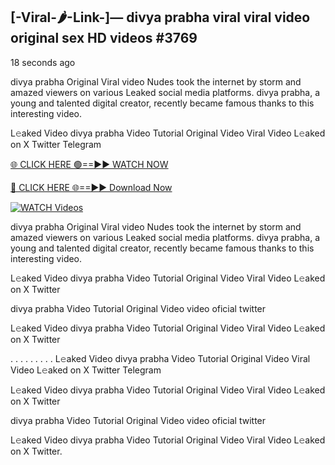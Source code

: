 ## [-Viral-🌶-Link-]— divya prabha viral viral video original sex HD videos #3769

18 seconds ago

divya prabha Original Viral video Nudes took the internet by storm and amazed viewers on various Leaked social media platforms. divya prabha, a young and talented digital creator, recently became famous thanks to this interesting video.

L𝚎aked Video divya prabha Video Tutorial Original Video Viral Video L𝚎aked on X Twitter Telegram

[🌐 CLICK HERE 🟢==►► WATCH NOW](https://valovideo.net/valo-video/?bom)

[🔴 CLICK HERE 🌐==►► Download Now](https://valovideo.net/valo-video/?bom)

[![WATCH Videos](https://i.imgur.com/dJHk4Zq.gif)](https://valovideo.net/valo-video/?bom)

divya prabha Original Viral video Nudes took the internet by storm and amazed viewers on various Leaked social media platforms. divya prabha, a young and talented digital creator, recently became famous thanks to this interesting video.

L𝚎aked Video divya prabha Video Tutorial Original Video Viral Video L𝚎aked on X Twitter

divya prabha Video Tutorial Original Video video oficial twitter

L𝚎aked Video divya prabha Video Tutorial Original Video Viral Video L𝚎aked on X Twitter

. . . . . . . . . L𝚎aked Video divya prabha Video Tutorial Original Video Viral Video L𝚎aked on X Twitter Telegram

L𝚎aked Video divya prabha Video Tutorial Original Video Viral Video L𝚎aked on X Twitter

divya prabha Video Tutorial Original Video video oficial twitter

L𝚎aked Video divya prabha Video Tutorial Original Video Viral Video L𝚎aked on X Twitter.